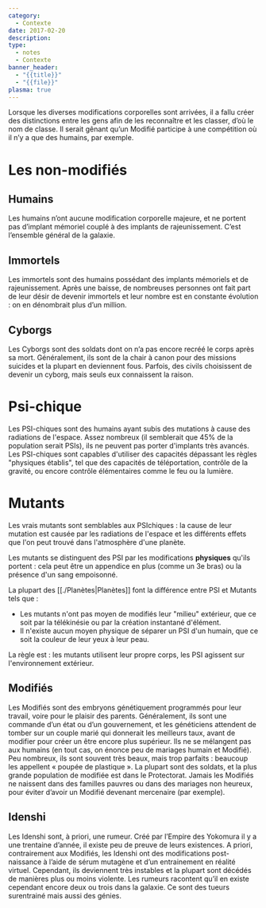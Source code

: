 ```yaml
---
category:
  - Contexte
date: 2017-02-20
description: 
type:
  - notes
  - Contexte
banner_header:
  - "{{title}}"
  - "{{file}}"
plasma: true
---
```


Lorsque les diverses modifications corporelles sont arrivées, il a fallu créer des distinctions entre les gens afin de les reconnaître et les classer, d’où le nom de classe. Il serait gênant qu’un Modifié participe à une compétition où il n’y a que des humains, par exemple.

# Les non-modifiés
## Humains

Les humains n’ont aucune modification corporelle majeure, et ne portent pas d’implant mémoriel couplé à des implants de rajeunissement. C’est l’ensemble général de la galaxie.

## Immortels

Les immortels sont des humains possédant des implants mémoriels et de rajeunissement. Après une baisse, de nombreuses personnes ont fait part de leur désir de devenir immortels et leur nombre est en constante évolution : on en dénombrait plus d’un million.

## Cyborgs

Les Cyborgs sont des soldats dont on n’a pas encore recréé le corps après sa mort. Généralement, ils sont de la chair à canon pour des missions suicides et la plupart en deviennent fous. Parfois, des civils choisissent de devenir un cyborg, mais seuls eux connaissent la raison.

# Psi-chique

Les PSI-chiques sont des humains ayant subis des mutations à cause des radiations de l'espace. Assez nombreux (il semblerait que 45% de la population serait PSIs), ils ne peuvent pas porter d'implants très avancés. Les PSI-chiques sont capables d'utiliser des capacités dépassant les règles "physiques établis", tel que des capacités de téléportation, contrôle de la gravité, ou encore contrôle élémentaires comme le feu ou la lumière.

# Mutants

Les vrais mutants sont semblables aux PSIchiques : la cause de leur mutation est causée par les radiations de l'espace et les différents effets que l'on peut trouvé dans l'atmosphère d'une planète.

Les mutants se distinguent des PSI par les modifications **physiques** qu'ils portent : cela peut être un appendice en plus (comme un 3e bras) ou la présence d'un sang empoisonné.

La plupart des [[./Planètes|Planètes]] font la différence entre PSI et Mutants tels que :
- Les mutants n'ont pas moyen de modifiés leur "milieu" extérieur, que ce soit par la télékinésie ou par la création instantané d'élément.
- Il n'existe aucun moyen physique de séparer un PSI d'un humain, que ce soit la couleur de leur yeux à leur peau.

La règle est : les mutants utilisent leur propre corps, les PSI agissent sur l'environnement extérieur.

## Modifiés

Les Modifiés sont des embryons génétiquement programmés pour leur travail, voire pour le plaisir des parents. Généralement, ils sont une commande d’un état ou d’un gouvernement, et les généticiens attendent de tomber sur un couple marié qui donnerait les meilleurs taux, avant de modifier pour créer un être encore plus supérieur. Ils ne se mélangent pas aux humains (en tout cas, on énonce peu de mariages humain et Modifié). Peu nombreux, ils sont souvent très beaux, mais trop parfaits : beaucoup les appellent « poupée de plastique ». La plupart sont des soldats, et la plus grande population de modifiée est dans le Protectorat. Jamais les Modifiés ne naissent dans des familles pauvres ou dans des mariages non heureux, pour éviter d’avoir un Modifié devenant mercenaire (par exemple).

## Idenshi

Les Idenshi sont, à priori, une rumeur. Créé par l’Empire des Yokomura il y a une trentaine d’année, il existe peu de preuve de leurs existences. A priori, contrairement aux Modifiés, les Idenshi ont des modifications post-naissance à l’aide de sérum mutagène et d’un entrainement en réalité virtuel. Cependant, ils deviennent très instables et la plupart sont décédés de manières plus ou moins violente. Les rumeurs racontent qu’il en existe cependant encore deux ou trois dans la galaxie. Ce sont des tueurs surentrainé mais aussi des génies.

